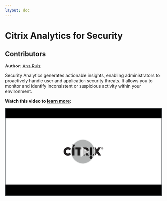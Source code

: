 ```yaml
---
layout: doc
---
```

# Citrix Analytics for Security

## Contributors

**Author:** [Ana Ruiz](https://twitter.com/mobileruiz)

Security Analytics generates actionable insights, enabling administrators to proactively handle user and application security threats. It allows you to monitor and identify inconsistent or suspicious activity within your environment.

**Watch this video to [learn more](https://youtu.be/zzceA8GqCkU):**

[![Tech Insight Security Analytics](/en-us/tech-zone/learn/media/shared_video-placeholder.png)](https://youtu.be/zzceA8GqCkU)
